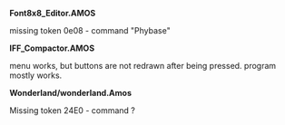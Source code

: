 **Font8x8_Editor.AMOS**

missing token 0e08 - command "Phybase"

**IFF_Compactor.AMOS**

menu works, but buttons are not redrawn after being pressed.
program mostly works.

**Wonderland/wonderland.Amos**

Missing token 24E0 - command ?
